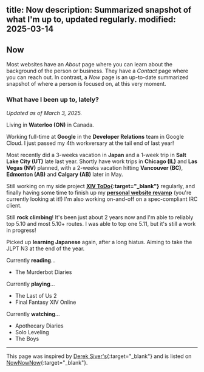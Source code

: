 title: Now
description: Summarized snapshot of what I'm up to, updated regularly.
modified: 2025-03-14
---

## <i class="fa-duotone fa-light fa-calendar-lines-pen me-1"></i>Now

Most websites have an _About_ page where you can learn about the background of the person
or business. They have a _Contact_ page where you can reach out. In contrast, a _Now_ page
is an up-to-date summarized snapshot of where a person is focused on, at this very moment.

### What have I been up to, lately?

_Updated as of March 3, 2025._

<i class="fa-duotone fa-light fa-location-dot color-red"></i>
Living in **Waterloo (ON)** in Canada.

<i class="fa-duotone fa-light fa-briefcase color-blue"></i>
Working full-time at **Google** in the **Developer Relations** team in Google Cloud. I just passed my 4th workversary at the tail end of last year!

<i class="fa-duotone fa-light fa-plane-departure color-aqua"></i>
Most recently did a 3-weeks vacation in **Japan** and a 1-week trip in **Salt Lake City (UT)** late last year. Shortly have work trips in **Chicago (IL)** and **Las Vegas (NV)** planned, with a 2-weeks vacation hitting **Vancouver (BC)**, **Edmonton (AB)** and **Calgary (AB)** later in May.

<i class="fa-duotone fa-light fa-seedling color-green"></i>
Still working on my side project **[XIV ToDo](https://xivtodo.com){:target="_blank"}** regularly, and finally
having some time to finish up my **[personal website revamp](/hello-world/)** (you're currently looking at it!) I'm also working on-and-off on a spec-compliant IRC client.

<i class="fa-duotone fa-light fa-person-hiking color-orange"></i>
Still **rock climbing**! It's been just about 2 years now and I'm able to reliably top 5.10 and most 5.10+ routes. I was able to top one 5.11, but it's still a work in progress!

<!-- <i class="fa-duotone fa-light fa-hat-santa color-red"></i>
Spent the **winter holidays** working on side projects and visiting friends & family in **Québec (QC)**. -->

<i class="fa-duotone fa-light fa-chalkboard-user color-aqua"></i>
Picked up **learning Japanese** again, after a long hiatus. Aiming to take the JLPT N3 at the end of the year.

<i class="fa-duotone fa-light fa-book color-purple"></i>
Currently **reading**...

- The Murderbot Diaries

<i class="fa-duotone fa-light fa-game-console-handheld color-orange"></i>
Currently **playing**...

- The Last of Us 2
- Final Fantasy XIV Online

<i class="fa-duotone fa-light fa-tv-retro color-pink"></i>
Currently **watching**...

- Apothecary Diaries
- Solo Leveling
- The Boys

---

This page was inspired by [Derek Siver's](https://sive.rs/now){:target="_blank"} and is listed on [NowNowNow](https://nownownow.com/){:target="_blank"}.